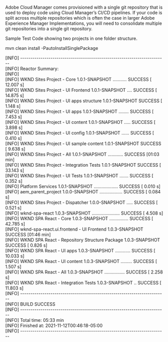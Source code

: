 Adobe Cloud Manager comes provisioned with a single git repository that is used to deploy code using Cloud Manager’s CI/CD pipelines. If your code is split across multiple repositories which is often the case in larger Adobe Experience Manager Implementations, you will need to consolidate multiple git repositories into a single git repository.

Sample Test Code showing two projects in one folder structure. 

mvn clean install -PautoInstallSinglePackage<br>

[INFO] ------------------------------------------------------------------------<br>
[INFO] Reactor Summary:<br>
[INFO]<br>
[INFO] WKND Sites Project - Core 1.0.1-SNAPSHOT ........... SUCCESS [ 12.007 s]<br>
[INFO] WKND Sites Project - UI Frontend 1.0.1-SNAPSHOT .... SUCCESS [ 14.875 s]<br>
[INFO] WKND Sites Project - UI apps structure 1.0.1-SNAPSHOT SUCCESS [  1.148 s]<br>
[INFO] WKND Sites Project - UI apps 1.0.1-SNAPSHOT ........ SUCCESS [  7.453 s]<br>
[INFO] WKND Sites Project - UI content 1.0.1-SNAPSHOT ..... SUCCESS [  3.898 s]<br>
[INFO] WKND Sites Project - UI config 1.0.1-SNAPSHOT ...... SUCCESS [  0.410 s]<br>
[INFO] WKND Sites Project - UI sample content 1.0.1-SNAPSHOT SUCCESS [  9.638 s]<br>
[INFO] WKND Sites Project - All 1.0.1-SNAPSHOT ............ SUCCESS [01:03 min]<br>
[INFO] WKND Sites Project - Integration Tests 1.0.1-SNAPSHOT SUCCESS [ 33.143 s]<br>
[INFO] WKND Sites Project - UI Tests 1.0.1-SNAPSHOT ....... SUCCESS [  0.352 s]<br>
[INFO] Platform Services 1.0.1-SNAPSHOT ................... SUCCESS [  0.010 s]<br>
[INFO] aem_parent_project 1.0.0-SNAPSHOT .................. SUCCESS [  0.084 s]<br>
[INFO] WKND Sites Project - Dispatcher 1.0.0-SNAPSHOT ..... SUCCESS [  0.521 s]<br>
[INFO] wknd-spa-react 1.0.3-SNAPSHOT ...................... SUCCESS [  4.508 s]<br>
[INFO] WKND SPA React - Core 1.0.3-SNAPSHOT ............... SUCCESS [ 42.785 s]<br>
[INFO] wknd-spa-react.ui.frontend - UI Frontend 1.0.3-SNAPSHOT SUCCESS [01:46 min]<br>
[INFO] WKND SPA React - Repository Structure Package 1.0.3-SNAPSHOT SUCCESS [  0.826 s]<br>
[INFO] WKND SPA React - UI apps 1.0.3-SNAPSHOT ............ SUCCESS [ 10.033 s]<br>
[INFO] WKND SPA React - UI content 1.0.3-SNAPSHOT ......... SUCCESS [  1.507 s]<br>
[INFO] WKND SPA React - All 1.0.3-SNAPSHOT ................ SUCCESS [  2.258 s]<br>
[INFO] WKND SPA React - Integration Tests 1.0.3-SNAPSHOT .. SUCCESS [ 11.803 s]<br>
[INFO] ------------------------------------------------------------------------<br>
[INFO] BUILD SUCCESS<br>
[INFO] ------------------------------------------------------------------------<br>
[INFO] Total time:  05:33 min<br>
[INFO] Finished at: 2021-11-12T00:46:18-05:00<br>
[INFO] ------------------------------------------------------------------------<br>